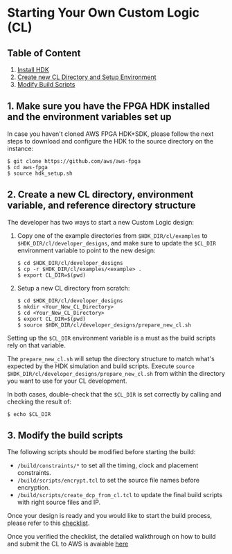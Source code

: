 # Starting Your Own Custom Logic (CL)

## Table of Content 
1. [Install HDK](#install)
2. [Create new CL Directory and Setup Environment](#setupDir)
3. [Modify Build Scripts](#modifyBuildScripts)

<a name="install"></a>
## 1. Make sure you have the FPGA HDK installed and the environment variables set up

In case you haven't cloned AWS FPGA HDK+SDK, please follow the next steps to download and configure the HDK to the source directory on the instance:

    $ git clone https://github.com/aws/aws-fpga
    $ cd aws-fpga
    $ source hdk_setup.sh

  
<a name="setupDir"></a>
## 2. Create a new CL directory, environment variable, and reference directory structure

The developer has two ways to start a new Custom Logic design:

 1) Copy one of the example directories from `$HDK_DIR/cl/examples` to `$HDK_DIR/cl/developer_designs`, and make sure to update the `$CL_DIR` environment variable to point to the new design:
 
        $ cd $HDK_DIR/cl/developer_designs
        $ cp -r $HDK_DIR/cl/examples/<example> .
        $ export CL_DIR=$(pwd)

 2) Setup a new CL directory from scratch:
 
        $ cd $HDK_DIR/cl/developer_designs
        $ mkdir <Your_New_CL_Directory>
        $ cd <Your_New_CL_Directory>
        $ export CL_DIR=$(pwd)
        $ source $HDK_DIR/cl/developer_designs/prepare_new_cl.sh
        
Setting up the `$CL_DIR` environment variable is a must as the build scripts rely on that variable.

The `prepare_new_cl.sh` will setup the directory structure to match what's expected by the HDK simulation and build scripts. Execute `source $HDK_DIR/cl/developer_designs/prepare_new_cl.sh` from within the directory you want to use for your CL development.

In both cases, double-check that the `$CL_DIR` is set correctly by calling and checking the result of:

    $ echo $CL_DIR


<a name="modifyBuildScripts"></a>
## 3. Modify the build scripts

The following scripts should be modified before starting the build:
 - `/build/constraints/*`   to set all the timing, clock and placement constraints.
 - `/build/scripts/encrypt.tcl`   to set the source file names before encryption.
 - `/build/scripts/create_dcp_from_cl.tcl`   to update the final build scripts with right source files and IP.
        
Once your design is ready and you would like to start the build process, please refer to this [checklist](../CHECKLIST_BEFORE_BUILDING_CL.md).

Once you verified the checklist, the detailed walkthrough on how to build and submit the CL to AWS is avaiable [here](../../common/shell_stable/new_cl_template/build/README.md)



